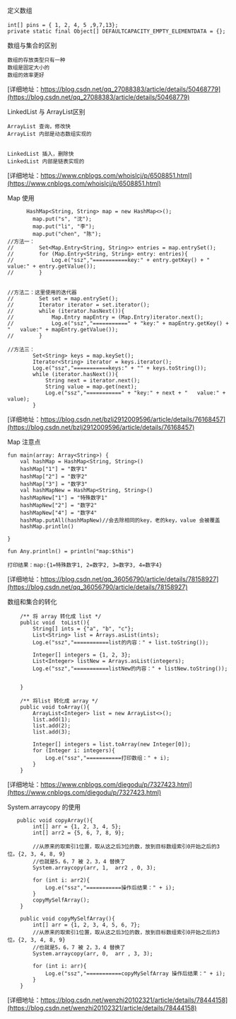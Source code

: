 
定义数组
```
int[] pins = { 1, 2, 4, 5 ,9,7,13};　
private static final Object[] DEFAULTCAPACITY_EMPTY_ELEMENTDATA = {};
```

数组与集合的区别
```
数组的存放类型只有一种
数组是固定大小的
数组的效率更好

```
[详细地址：https://blog.csdn.net/qq_27088383/article/details/50468779](https://blog.csdn.net/qq_27088383/article/details/50468779)

LinkedList 与 ArrayList区别

```
ArrayList 查询，修改快
ArrayList 内部是动态数组实现的


LinkedList 插入，删除快
LinkedList 内部是链表实现的

```
[详细地址：https://www.cnblogs.com/whoislcj/p/6508851.html](https://www.cnblogs.com/whoislcj/p/6508851.html)

Map 使用
```
      HashMap<String, String> map = new HashMap<>();
        map.put("s", "沈");
        map.put("li", "李");
        map.put("chen", "陈");
//方法一：
//        Set<Map.Entry<String, String>> entries = map.entrySet();
//        for (Map.Entry<String, String> entry: entries){
//            Log.e("ssz","===========key:" + entry.getKey() + " value:" + entry.getValue());
//        }


//方法二：这里使用的迭代器
//        Set set = map.entrySet();
//        Iterator iterator = set.iterator();
//        while (iterator.hasNext()){
//            Map.Entry mapEntry = (Map.Entry)iterator.next();
//            Log.e("ssz","===========" + "key:" + mapEntry.getKey() + "   value:" + mapEntry.getValue());
//        }

//方法三：
        Set<String> keys = map.keySet();
        Iterator<String> iterator = keys.iterator();
        Log.e("ssz","===========keys:" + "" + keys.toString());
        while (iterator.hasNext()){
            String next = iterator.next();
            String value = map.get(next);
            Log.e("ssz","===========" + "key:" + next + "   value:" + value);
        }

```
[详细地址：https://blog.csdn.net/bzlj2912009596/article/details/76168457](https://blog.csdn.net/bzlj2912009596/article/details/76168457)

Map 注意点
```
fun main(array: Array<String>) {
    val hashMap = HashMap<String, String>()
    hashMap["1"] = "数字1"
    hashMap["2"] = "数字2"
    hashMap["3"] = "数字3"
    val hashMapNew = HashMap<String, String>()
    hashMapNew["1"] = "特殊数字1"
    hashMapNew["2"] = "数字2"
    hashMapNew["4"] = "数字4"
    hashMap.putAll(hashMapNew)//会去除相同的key，老的key，value 会被覆盖
    hashMap.println()

}

fun Any.println() = println("map:$this")

打印结果：map:{1=特殊数字1, 2=数字2, 3=数字3, 4=数字4}

```
[详细地址：https://blog.csdn.net/qq_36056790/article/details/78158927](https://blog.csdn.net/qq_36056790/article/details/78158927)



数组和集合的转化
```
    /** 将 array 转化成 list */
    public void  toList(){
        String[] ints = {"a", "b", "c"};
        List<String> list = Arrays.asList(ints);
        Log.e("ssz","===========list的内容：" + list.toString());

        Integer[] integers = {1, 2, 3};
        List<Integer> listNew = Arrays.asList(integers);
        Log.e("ssz","===========listNew的内容：" + listNew.toString());


    }

    /** 将list 转化成 array */
    public void toArray(){
        ArrayList<Integer> list = new ArrayList<>();
        list.add(1);
        list.add(2);
        list.add(3);

        Integer[] integers = list.toArray(new Integer[0]);
        for (Integer i: integers){
            Log.e("ssz","===========打印数组：" + i);
        }
    }

```
[详细地址：https://www.cnblogs.com/diegodu/p/7327423.html](https://www.cnblogs.com/diegodu/p/7327423.html)


System.arraycopy  的使用
```
   public void copyArray(){
        int[] arr = {1, 2, 3, 4, 5};
        int[] arr2 = {5, 6, 7, 8, 9};

        //从原来的取索引1位置，取从这之后3位的数，放到目标数组索引0开始之后的3位。{2, 3, 4, 8, 9}
        //也就是5，6，7 被 2，3，4 替换了
        System.arraycopy(arr, 1,  arr2 , 0, 3);

        for (int i: arr2){
            Log.e("ssz","===========操作后结果：" + i);
        }
        copyMySelfArray();
    }

    public void copyMySelfArray(){
        int[] arr = {1, 2, 3, 4, 5, 6, 7};
        //从原来的取索引1位置，取从这之后3位的数，放到目标数组索引0开始之后的3位。{2, 3, 4, 8, 9}
        //也就是5，6，7 被 2，3，4 替换了
        System.arraycopy(arr, 0,  arr , 3, 3);

        for (int i: arr){
            Log.e("ssz","===========copyMySelfArray 操作后结果：" + i);
        }
    }
```
[详细地址：https://blog.csdn.net/wenzhi20102321/article/details/78444158](https://blog.csdn.net/wenzhi20102321/article/details/78444158)